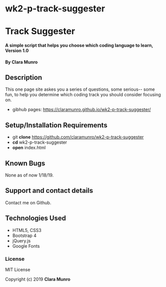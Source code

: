 # wk2-p-track-suggester

# Track Suggester

#### A simple script that helps you choose which coding language to learn, Version 1.0

#### By **Clara Munro**

## Description

This one page site askes you a series of questions, some serious-- some fun, to help you determine which coding track you should consider focusing on.

* gibhub pages: https://claramunro.github.io/wk2-p-track-suggester/

## Setup/Installation Requirements

* git **clone** https://github.com/claramunro/wk2-p-track-suggester
* **cd** wk2-p-track-suggester
* **open** index.html

## Known Bugs

None as of now 1/18/19.

## Support and contact details

Contact me on Github.

## Technologies Used

* HTML5, CSS3
* Bootstrap 4
* jQuery.js
* Google Fonts

### License

MIT License

Copyright (c) 2019 **Clara Munro**
